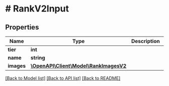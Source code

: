 # # RankV2Input

## Properties

Name | Type | Description | Notes
------------ | ------------- | ------------- | -------------
**tier** | **int** |  |
**name** | **string** |  |
**images** | [**\OpenAPI\Client\Model\RankImagesV2**](RankImagesV2.md) |  |

[[Back to Model list]](../../README.md#models) [[Back to API list]](../../README.md#endpoints) [[Back to README]](../../README.md)
